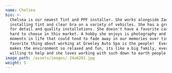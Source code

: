 ```yaml
---
name: Chelsea
bio: >-
  Chelsea is our newest Tint and PPF installer. She works alongside Zack daily,
  installing tint and clear bra on a variety of vehicles. She has a great eye
  for detail and quality installations. She doesn't have a favorite car, its too
  hard to choose in this market. A hobby she enjoys is photography and capturing
  moments in life that could tend to fade away in our memories over time. Her
  favorite thing about working at Greeley Auto Spa is the people!  Everyone
  makes the environment so relaxed and fun, its like a big family, everyone is
  willing to help and she loves working with such down to earth people.
image_path: /assets/images/-24a6201.jpg
weight: 5
---
```


